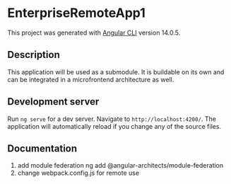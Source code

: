 # EnterpriseRemoteApp1

This project was generated with [Angular CLI](https://github.com/angular/angular-cli) version 14.0.5.

## Description
This application will be used as a submodule. It is buildable on its own and can be integrated in a microfrontend architecture as well.

## Development server

Run `ng serve` for a dev server. Navigate to `http://localhost:4200/`. The application will automatically reload if you change any of the source files.

## Documentation
1. add module federation ng add @angular-architects/module-federation
2. change webpack.config.js for remote use
